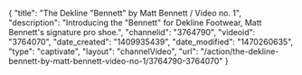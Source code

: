 {
    "title": "The Dekline \"Bennett\" by Matt Bennett \/ Video no. 1",
    "description": "Introducing the \"Bennett\" for Dekline Footwear, Matt Bennett's signature pro shoe.",
    "channelid": "3764790",
    "videoid": "3764070",
    "date_created": "1409935439",
    "date_modified": "1470260635",
    "type": "captivate",
    "layout": "channelVideo",
    "url": "\/action\/the-dekline-bennett-by-matt-bennett-video-no-1\/3764790-3764070"
}